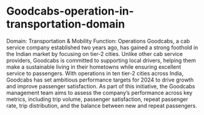# Goodcabs-operation-in-transportation-domain
Domain:  Transportation & Mobility          Function: Operations 
Goodcabs, a cab service company established two years ago, has gained a strong foothold in the Indian market by focusing on tier-2 cities. 
Unlike other cab service providers, Goodcabs is committed to supporting local drivers, helping them make a sustainable living in their hometowns while ensuring excellent service to passengers.
With operations in ten tier-2 cities across India, Goodcabs has set ambitious performance targets for 2024 to drive growth and improve passenger satisfaction. 
As part of this initiative, the Goodcabs management team aims to assess the company’s performance across key metrics, including trip volume, passenger satisfaction, repeat passenger rate, trip distribution, 
and the balance between new and repeat passengers. 
